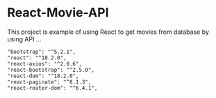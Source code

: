 # React-Movie-API
This project is example of using React to get movies from database by using API ...


    "bootstrap": "^5.2.1",
    "react": "^18.2.0",
    "react-axios": "^2.0.6",
    "react-bootstrap": "^2.5.0",
    "react-dom": "^18.2.0",
    "react-paginate": "^8.1.3",
    "react-router-dom": "^6.4.1",
